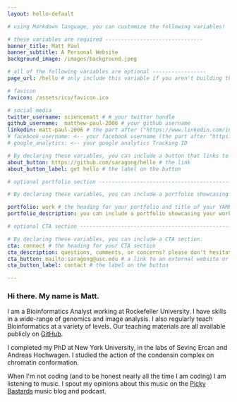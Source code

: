 ```yaml
---
layout: hello-default

# using Markdown language, you can customize the following variables!

# these variables are required -------------------------------
banner_title: Matt Paul
banner_subtitle: A Personal Website
background_image: /images/background.jpeg

# all of the following variables are optional -----------------
page_url: /hello # only include this variable if you aren't building the page to your primary domain 

# favicon
favicon: /assets/ico/favicon.ico

# social media
twitter_username: sciencematt # # your twitter handle
github_username:  matthew-paul-2006 # your github username
linkedin: matt-paul-2006 # the part after ("https://www.linkedin.com/in/...")
# facebook_username: <-- your facebook username (the part after "https://www.facebook.com/...")
# google_analytics: <-- your google analytics Tracking ID

# By declaring these variables, you can include a button that links to an external website or to media.
about_button: https://github.com/saragong/hello # the link
about_button_label: get hello # the label on the button

# optional portfolio section ------------------------------------------

# By declaring these variables, you can include a portfolio showcasing your work and organize your portfolio's items into a custom layout, all without adding any CSS. In addition, you must 1) create an HTML file in the_includes folder for each project with the text you'd like to display, and 2) create a YAML file in the _data folder describing the order in which each project should be shown and categorized. See `/includes/example.html` and `/_data/work.yml` for examples.

portfolio: work # the heading for your portfolio and title of your YAML file
portfolio_description: you can include a portfolio showcasing your work and organize your portfolio's items into a custom layout, all without adding any CSS. # a description to be desplayed below the heading and above the content

# optional CTA section --------------------------------------------------

# By declaring these variables, you can include a CTA section.
cta: connect # the heading for your CTA section
cta_description: questions, comments, or concerns? please don't hesitate to reach out. # a description to be desplayed below the heading and above the content
cta_button: mailto:saragong@usc.edu # a link to an external website or to media
cta_button_label: contact # the label on the button

---			
```

[//]: # (write a bit about yourself here)

### Hi there. My name is Matt. 

I am a Bioinformatics Analyst working at Rockefeller University. I have skills in a wide-range of genomics and image analysis. I also regularly teach Bioinformatics at a variety of levels. Our teaching materials are all available publicly on [GitHub](https://rockefelleruniversity.github.io/).

I completed my PhD at New York University, in the labs of Sevinç Ercan and Andreas Hochwagen. I studied the action of the condensin complex on chromatin conformation. 

When I'm not coding (and to be honest nearly all the time I am coding) I am listening to music. I spout my opinions about this music on the [Picky Bastards]("https://www.pickybs.com") music blog and podcast. 



  
  

